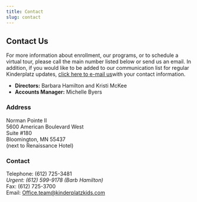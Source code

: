 ```yaml
---
title: Contact
slug: contact
---
```

## Contact Us

For more information about enrollment, our programs, or to schedule a virtual tour, please call the main number listed below or send us an email. In addition, if you would like to be added to our communication list for regular Kinderplatz updates, [click here to e-mail us](mailto:Office.team@kinderplatzkids.com?subject=Kinderplatz%20Move%20Updates%20Request)with your contact information.

* **Directors:** Barbara Hamilton and Kristi McKee
* **Accounts Manager:** Michelle Byers

### Address

Norman Pointe II \
5600 American Boulevard West \
Suite #180 \
Bloomington, MN 55437 \
(next to Renaissance Hotel)

### Contact

Telephone: (612) 725-3481 \
*Urgent: (612) 599-9178 (Barb Hamilton)* \
Fax: (612) 725-3700 \
Email: [Office.team@kinderplatzkids.com](mailto:Office.team@kinderplatzkids.com)